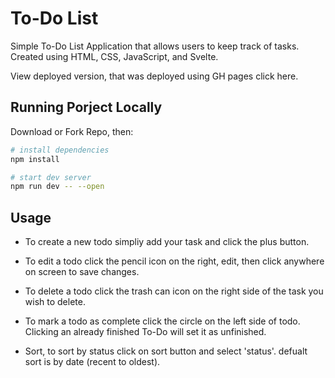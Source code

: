 # To-Do List

Simple To-Do List Application that allows users to keep track of tasks. Created using HTML, CSS, JavaScript, and Svelte.

View deployed version, that was deployed using GH pages click here.

## Running Porject Locally

Download or Fork Repo, then:

```bash
# install dependencies
npm install

# start dev server
npm run dev -- --open
```

## Usage

- To create a new todo simpliy add your task and click the plus button.

- To edit a todo click the pencil icon on the right, edit, then click anywhere on screen to save changes.

- To delete a todo click the trash can icon on the right side of the task you wish to delete.

- To mark a todo as complete click the circle on the left side of todo. Clicking an already finished To-Do will set it as unfinished. 

- Sort, to sort by status click on sort button and select 'status'. defualt sort is by date (recent to oldest).

